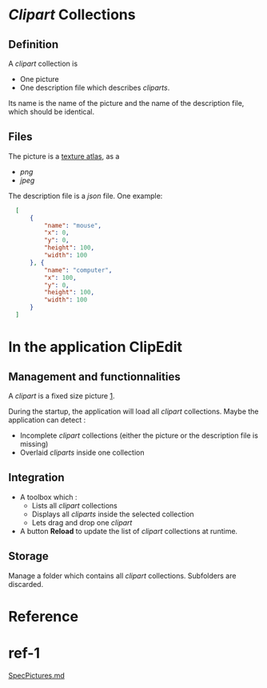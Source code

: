# *Clipart* Collections

## Definition

A *clipart* collection is

* One picture
* One description file which describes *cliparts*.

Its name is the name of the picture and the name of the description file, which
should be identical.


## Files

The picture is a [texture atlas](https://en.wikipedia.org/wiki/Texture_atlas), as a

* *png*
* *jpeg*

The description file is a *json* file.
One example:
```json
  [
      {
          "name": "mouse",
          "x": 0,
          "y": 0,
          "height": 100,
          "width": 100
      }, {
          "name": "computer",
          "x": 100,
          "y": 0,
          "height": 100,
          "width": 100
      }
  ]
```


# In the application ClipEdit

## Management and functionnalities

A *clipart* is a fixed size picture [1](#ref-1).

During the startup, the application will load all *clipart* collections.
Maybe the application can detect :

* Incomplete *clipart* collections (either the picture or the description file is missing)
* Overlaid *cliparts* inside one collection


## Integration

* A toolbox which :
    * Lists all *clipart* collections
    * Displays all *cliparts* inside the selected collection
    * Lets drag and drop one *clipart*
* A button **Reload** to update the list of *clipart* collections at runtime.


## Storage

Manage a folder which contains all *clipart* collections.
Subfolders are discarded.


# Reference

# ref-1
[SpecPictures.md](SpecPictures.md)
